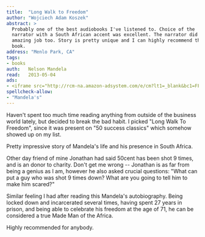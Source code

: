 ```yaml
---
title:	"Long Walk to Freedom"
author: "Wojciech Adam Koszek"
abstract: >
  Probably one of the best audiobooks I've listened to. Choice of the
  narrator with a South African accent was excellent. The narrator did an
  amazing job too. Story is pretty unique and I can highly recommend this
  book.
address: "Menlo Park, CA"
tags:
- books
auth:	Nelson Mandela
read:	2013-05-04
ads:
- <iframe src="http://rcm-na.amazon-adsystem.com/e/cm?lt1=_blank&bc1=FFFFFF&IS2=1&npa=1&bg1=FFFFFF&fc1=000000&lc1=FF0000&t=wkoszek-20&o=1&p=8&l=as4&m=amazon&f=ifr&ref=ss_til&asins=0030565812" style="width:120px;height:240px;" scrolling="no" marginwidth="0" marginheight="0" frameborder="0"></iframe>
spellcheck-allow:
- "Mandela's"
---
```

Haven't spent too much time reading anything from outside of the business
world lately, but decided to break the bad habit. I picked "Long Walk To
Freedom", since it was present on "50 success classics" which somehow showed
up on my list.

Pretty impressive story of Mandela's life and his presence in South Africa.

Other day friend of mine Jonathan had said 50cent has been shot 9 times, and
is an donor to charity. Don't get me wrong -- Jonathan is as far from being
a genius as I am, however he also asked crucial questions: "What can put a
guy who was shot 9 times down? What are you going to tell him to make him
scared?"

Similar feeling I had after reading this Mandela's autobiography. Being
locked down and incarcerated several times, having spent 27 years in prison,
and being able to celebrate his freedom at the age of 71, he can be
considered a true Made Man of the Africa.

Highly recommended for anybody.

